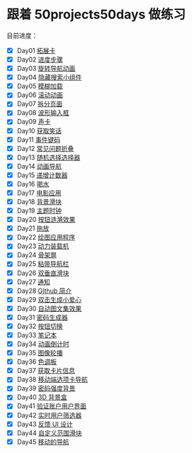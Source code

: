 # 跟着 50projects50days 做练习

目前进度：

- [x] Day01 [拓展卡](https://github.com/xinxin1228/50day/tree/main/01_expanding-cards)
- [x] Day02 [进度步骤](https://github.com/xinxin1228/50day/tree/main/02_progress-steps)
- [x] Day03 [旋转导航动画](https://github.com/xinxin1228/50day/tree/main/03_rotating-nav-animation)
- [x] Day04 [隐藏搜索小组件](https://github.com/xinxin1228/50day/tree/main/04_hidden-search)
- [x] Day05 [模糊加载](https://github.com/xinxin1228/50day/tree/main/05_blurry-loading)
- [x] Day06 [滚动动画](https://github.com/xinxin1228/50day/tree/main/06_scroll-animation)
- [x] Day07 [拆分页面](https://github.com/xinxin1228/50day/tree/main/07_split-landing-page)
- [x] Day08 [波形输入框](https://github.com/xinxin1228/50day/tree/main/08_form-input-wave)
- [x] Day09 [声卡](https://github.com/xinxin1228/50day/tree/main/09_sound-board)
- [x] Day10 [获取笑话](https://github.com/xinxin1228/50day/tree/main/10_dad-jokes)
- [x] Day11 [事件键码](https://github.com/xinxin1228/50day/tree/main/11_event-keycodes)
- [x] Day12 [常见问题折叠](https://github.com/xinxin1228/50day/tree/main/12_faq-collapse)
- [x] Day13 [随机选择选择器](https://github.com/xinxin1228/50day/tree/main/13_random-choice-picker)
- [x] Day14 [动画导航](https://github.com/xinxin1228/50day/tree/main/14_animated-navigation)
- [x] Day15 [递增计数器](https://github.com/xinxin1228/50day/tree/main/15_incrementing-counter)
- [x] Day16 [喝水](https://github.com/xinxin1228/50day/tree/main/16_drink-water)
- [x] Day17 [电影应用](https://github.com/xinxin1228/50day/tree/main/17_movie-app)
- [x] Day18 [背景滑块](https://github.com/xinxin1228/50day/tree/main/18_background-slider)
- [x] Day19 [主题时钟](https://github.com/xinxin1228/50day/tree/main/19_theme-clock)
- [x] Day20 [按钮涟漪效果](https://github.com/xinxin1228/50day/tree/main/20_button-ripple-effect)
- [x] Day21 [拖放](https://github.com/xinxin1228/50day/tree/main/21_drag-n-drop)
- [x] Day22 [绘图应用程序](https://github.com/xinxin1228/50day/tree/main/22_drawing-app)
- [x] Day23 [动力装载机](https://github.com/xinxin1228/50day/tree/main/23_kinetic-loader)
- [x] Day24 [骨架屏](https://github.com/xinxin1228/50day/tree/main/24_content-placeholder)
- [x] Day25 [粘带导航栏](https://github.com/xinxin1228/50day/tree/main/25_sticky-navigation)
- [x] Day26 [双垂直滑块](https://github.com/xinxin1228/50day/tree/main/26_double-vertical-slider)
- [x] Day27 [通知](https://github.com/xinxin1228/50day/tree/main/27_toast-notification)
- [x] Day28 [GIthub 简介](https://github.com/xinxin1228/50day/tree/main/28_github-profiles)
- [x] Day29 [双击生成小爱心](https://github.com/xinxin1228/50day/tree/main/29_double-click-heart)
- [x] Day30 [自动图文集效果](https://github.com/xinxin1228/50day/tree/main/30_auto-text-effect)
- [x] Day31 [密码生成器](https://github.com/xinxin1228/50day/tree/main/31_password-generator)
- [x] Day32 [按钮切换](https://github.com/xinxin1228/50day/tree/main/32_good-cheap-fast)
- [x] Day33 [笔记本](https://github.com/xinxin1228/50day/tree/main/33_notes-app)
- [x] Day34 [动画倒计时](https://github.com/xinxin1228/50day/tree/main/34_animated-countdown)
- [x] Day35 [图像轮播](https://github.com/xinxin1228/50day/tree/main/35_image-carousel)
- [x] Day36 [色调板](https://github.com/xinxin1228/50day/tree/main/36_hoverboard)
- [x] Day37 [获取卡片信息](https://github.com/xinxin1228/50day/tree/main/37_pokedex)
- [x] Day38 [移动端选项卡导航](https://github.com/xinxin1228/50day/tree/main/38_mobile-tab-navigation)
- [x] Day39 [密码强度背景](https://github.com/xinxin1228/50day/tree/main/39_password-strength-background)
- [x] Day40 [3D 背景盒](https://github.com/xinxin1228/50day/tree/main/40_3d-boxes-background)
- [x] Day41 [验证账户用户界面](https://github.com/xinxin1228/50day/tree/main/41_verify-account-ui)
- [x] Day42 [实时用户筛选器](https://github.com/xinxin1228/50day/tree/main/42_live-user-filter)
- [x] Day43 [反馈 UI 设计](https://github.com/xinxin1228/50day/tree/main/43_feedback-ui-design)
- [x] Day44 [自定义范围滑块](https://github.com/xinxin1228/50day/tree/main/44_custom-range-slider)
- [x] Day45 [移动的导航](https://github.com/xinxin1228/50day/tree/main/45_netflix-mobile-navigation)
